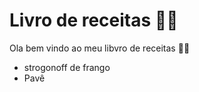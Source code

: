 # Livro de receitas :man_cook:

Ola bem vindo ao meu libvro de receitas :man_playing_water_polo:

- strogonoff de frango
- Pavê